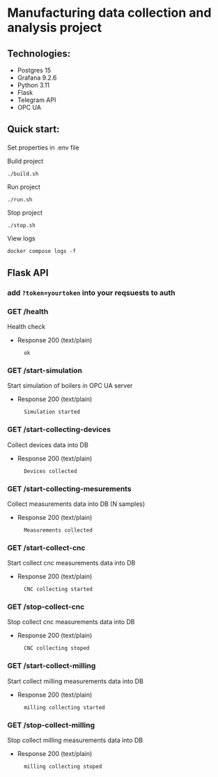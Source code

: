 # Manufacturing data collection and analysis project 
## Technologies:
- Postgres 15
- Grafana 9.2.6
- Python 3.11
- Flask
- Telegram API
- OPC UA

## Quick start: <P>
Set properties in .env file <P>
Build project <P>
`./build.sh` <P>
Run project <P>
`./run.sh` <P>
Stop project <P>
`./stop.sh` <P>
View logs <P>
`docker compose logs -f` <P>


## Flask API
### add `?token=yourtoken` into your reqsuests to auth

### GET /health
Health check
+ Response 200 (text/plain)

        ok

### GET /start-simulation
Start simulation of boilers in OPC UA server
+ Response 200 (text/plain)

        Simulation started

### GET /start-collecting-devices
Collect devices data into DB
+ Response 200 (text/plain)

        Devices collected

### GET /start-collecting-mesurements
Collect measurements data into DB (N samples)
+ Response 200 (text/plain)

        Measurements collected

### GET /start-collect-cnc
Start collect cnc measurements data into DB
+ Response 200 (text/plain)

        CNC collecting started

### GET /stop-collect-cnc
Stop collect cnc measurements data into DB
+ Response 200 (text/plain)

        CNC collecting stoped

### GET /start-collect-milling
Start collect milling measurements data into DB
+ Response 200 (text/plain)

        milling collecting started

### GET /stop-collect-milling
Stop collect milling measurements data into DB
+ Response 200 (text/plain)

        milling collecting stoped